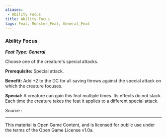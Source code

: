 ```yaml
---
aliases:
 - Ability Focus
title: Ability Focus
tags: Feat, Monster_Feat, General_Feat
---
```

### Ability Focus 
***Feat Type: General***

Choose one of the creature's special attacks.

**Prerequisite:** Special attack.

**Benefit:** Add +2 to the DC for all saving throws against the special
attack on which the creature focuses.

**Special:** A creature can gain this feat multiple times. Its effects
do not stack. Each time the creature takes the feat it applies to a
different special attack.


Source :

---

This material is Open Game Content, and is licensed for public use under the terms of the Open Game License v1.0a.
